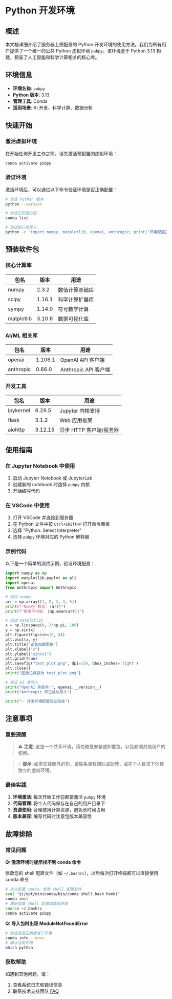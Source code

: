 # Python 开发环境

## 概述

本文档详细介绍了服务器上预配置的 Python 开发环境的使用方法。我们为所有用户提供了一个统一的公共 Python 虚拟环境 `pubpy`，该环境基于 Python 3.13 构建，预装了人工智能和科学计算相关的核心库。

## 环境信息

- **环境名称**: `pubpy`
- **Python 版本**: 3.13
- **管理工具**: Conda
- **适用场景**: AI 开发、科学计算、数据分析

## 快速开始

### 激活虚拟环境

在开始任何开发工作之前，请先激活预配置的虚拟环境：

```bash
conda activate pubpy
```

### 验证环境

激活环境后，可以通过以下命令验证环境是否正确配置：

```bash
# 检查 Python 版本
python --version

# 检查已安装的包
conda list

# 测试核心库导入
python -c "import numpy, matplotlib, openai, anthropic; print('环境配置正确')"
```

## 预装软件包

### 核心计算库

| 包名 | 版本 | 用途 |
|------|------|------|
| numpy | 2.3.2 | 数值计算基础库 |
| scipy | 1.16.1 | 科学计算扩展库 |
| sympy | 1.14.0 | 符号数学计算 |
| matplotlib | 3.10.6 | 数据可视化库 |

### AI/ML 相关库

| 包名 | 版本 | 用途 |
|------|------|------|
| openai | 1.106.1 | OpenAI API 客户端 |
| anthropic | 0.66.0 | Anthropic API 客户端 |

### 开发工具

| 包名 | 版本 | 用途 |
|------|------|------|
| ipykernel | 6.29.5 | Jupyter 内核支持 |
| flask | 3.1.2 | Web 应用框架 |
| aiohttp | 3.12.15 | 异步 HTTP 客户端/服务器 |

## 使用指南

### 在 Jupyter Notebook 中使用

1. 启动 Jupyter Notebook 或 JupyterLab
2. 创建新的 notebook 时选择 `pubpy` 内核
3. 开始编写代码

### 在 VSCode 中使用

1. 打开 VSCode 并连接到服务器
2. 在 Python 文件中按 `Ctrl+Shift+P` 打开命令面板
3. 选择 "Python: Select Interpreter"
4. 选择 `pubpy` 环境对应的 Python 解释器

### 示例代码

以下是一个简单的测试示例，验证环境配置：

```python
import numpy as np
import matplotlib.pyplot as plt
import openai
from anthropic import Anthropic

# 测试 numpy
arr = np.array([1, 2, 3, 4, 5])
print(f"NumPy 数组: {arr}")
print(f"数组平均值: {np.mean(arr)}")

# 测试 matplotlib
x = np.linspace(0, 2*np.pi, 100)
y = np.sin(x)
plt.figure(figsize=(8, 4))
plt.plot(x, y)
plt.title("正弦函数图像")
plt.xlabel("x")
plt.ylabel("sin(x)")
plt.grid(True)
plt.savefig("test_plot.png", dpi=150, bbox_inches='tight')
plt.close()
print("图像已保存为 test_plot.png")

# 验证 AI 库导入
print("OpenAI 库版本:", openai.__version__)
print("Anthropic 库已成功导入")

print("✅ 开发环境配置验证完成")
```

## 注意事项

### 重要提醒

> ⚠️ **注意**: 这是一个共享环境，请勿随意安装或卸载包，以免影响其他用户的使用。

> 💡 **提示**: 如需安装额外的包，请联系课程团队或助教，或在个人目录下创建独立的虚拟环境。

### 最佳实践

1. **环境激活**: 每次开始工作前都要激活 `pubpy` 环境
2. **代码管理**: 将个人代码保存在自己的用户目录下
3. **资源使用**: 合理使用计算资源，避免长时间占用
4. **版本兼容**: 编写代码时注意包版本兼容性

## 故障排除

### 常见问题

**Q: 激活环境时提示找不到 conda 命令**

修改您的 shell 配置文件（如 `~/.bashrc`），以后每次打开终端都可以直接使用 conda 命令
```bash
# 永久配置 conda，修改 shell 配置文件
eval "$(/opt/miniconda/bin/conda shell.bash hook)"
conda init
# 重新加载 shell 配置或重启终端
source ~/.bashrc
conda activate pubpy
```

**Q: 导入包时出现 ModuleNotFoundError**
```bash
# 检查是否正确激活了环境
conda info --envs
# 确认当前环境
which python
```

### 获取帮助

如遇到其他问题，请：
1. 查看系统日志和错误信息
2. 联系技术支持团队 [FAQ](../resources/faq)
